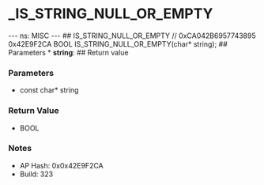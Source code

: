 # _IS_STRING_NULL_OR_EMPTY

--- ns: MISC --- ## IS_STRING_NULL_OR_EMPTY  // 0xCA042B6957743895 0x42E9F2CA BOOL IS_STRING_NULL_OR_EMPTY(char* string);   ## Parameters * **string**:  ## Return value

### Parameters
* const char* string

### Return Value
* BOOL

### Notes
* AP Hash: 0x0x42E9F2CA
* Build: 323

